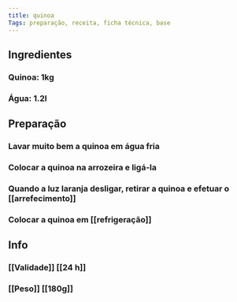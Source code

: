 ```yaml
---
title: quinoa
Tags: preparação, receita, ficha técnica, base
---
```


## Ingredientes
### Quinoa: 1kg
### Água: 1.2l
## Preparação
### Lavar muito bem a quinoa em água fria
### Colocar a quinoa na arrozeira e ligá-la
### Quando a luz laranja desligar, retirar a quinoa e efetuar o [[arrefecimento]]
### Colocar a quinoa em [[refrigeração]]
## Info
### [[Validade]] [[24 h]]
### [[Peso]] [[180g]]
